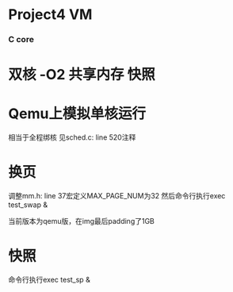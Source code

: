 # Project4 VM
### C core

# 双核 -O2 共享内存 快照

# Qemu上模拟单核运行
相当于全程绑核
见sched.c: line 520注释

# 换页
调整mm.h: line 37宏定义MAX_PAGE_NUM为32
然后命令行执行exec test_swap &

当前版本为qemu版，在img最后padding了1GB

# 快照
命令行执行exec test_sp &
